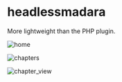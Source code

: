 # headlessmadara

More lightweight than the PHP plugin.

![home](https://i.imgur.com/jEf8K3V.png)

![chapters](https://i.imgur.com/Q8t3mUx.png)

![chapter_view](https://i.imgur.com/qfdwH5t.png)
